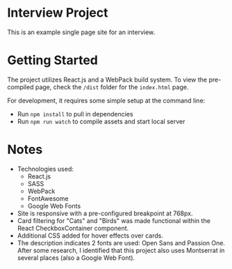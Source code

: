 # Interview Project

This is an example single page site for an interview.

# Getting Started

The project utilizes React.js and a WebPack build system. To view the pre-compiled page, check the `/dist` folder for the `index.html` page.

For development, it requires some simple setup at the command line:

- Run `npm install` to pull in dependencies
- Run `npm run watch` to compile assets and start local server

# Notes

- Technologies used:
    - React.js
    - SASS
    - WebPack
    - FontAwesome
    - Google Web Fonts
- Site is responsive with a pre-configured breakpoint at 768px.
- Card filtering for "Cats" and "Birds" was made functional within the React CheckboxContainer component.
- Additional CSS added for hover effects over cards.
- The description indicates 2 fonts are used: Open Sans and Passion One. After some research, I identified that this project also uses Montserrat in several places (also a Google Web Font).